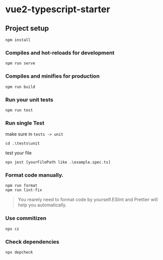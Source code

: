 # vue2-typescript-starter

## Project setup

```
npm install
```

### Compiles and hot-reloads for development

```
npm run serve
```

### Compiles and minifies for production

```
npm run build
```

### Run your unit tests

```
npm run test
```

### Run single Test
make sure in `tests -> unit`
```
cd .\tests\unit
```
test your file
```
npx jest [yourFilePath like .\example.spec.ts]
```

### Format code manually.

```
npm run format
npm run lint-fix
```

> You rearely need to format code by yourself.ESlint and Prettier will help you automatically.

### Use commitizen

```
npx cz
```

### Check dependencies 
```
npx depcheck
```